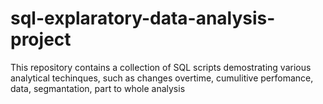 # sql-explaratory-data-analysis-project
This repository contains a collection of SQL scripts demostrating various analytical techinques, such as changes overtime, cumulitive perfomance, data, segmantation, part to whole analysis
